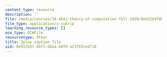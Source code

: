 ```yaml
---
content_type: resource
description: ''
file: /media/courses/18-404j-theory-of-computation-fall-2020/8e932b9f8bf1d8aab0fda23f83ced718_N-_XmLanPYg.srt
file_type: application/x-subrip
learning_resource_types: []
ocw_type: OCWFile
resourcetype: Other
title: 3play caption file
uid: 8e932b9f-8bf1-d8aa-b0fd-a23f83ced718
---
```


